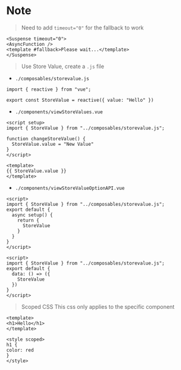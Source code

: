 # Note

> Need to add `timeout="0"` for the fallback to work
```vue
<Suspense timeout="0">
<AsyncFunction />
<template #fallback>Please wait...</template>
</Suspense>
```

> Use Store Value, create a `.js` file

- `./composables/storevalue.js`
```vue
import { reactive } from "vue";

export const StoreValue = reactive({ value: "Hello" })
```

- `./components/viewStoreValues.vue`
```vue
<script setup>
import { StoreValue } from "../composables/storevalue.js";

function changeStoreValue() {
  StoreValue.value = "New Value"
}
</script>

<template>
{{ StoreValue.value }}
</template>
```

- `./components/viewStoreValueOptionAPI.vue`
```vue
<script>
import { StoreValue } from "../composables/storevalue.js";
export default {
  async setup() {
    return {
      StoreValue
    }
  }
}
</script>
```

```vue
<script>
import { StoreValue } from "../composables/storevalue.js";
export default {
  data: () => ({
    StoreValue
  })
}
</script>
```

> Scoped CSS
This css only applies to the specific component
```
<template>
<h1>Hello</h1>
</template>

<style scoped>
h1 {
color: red
}
</style>
```
